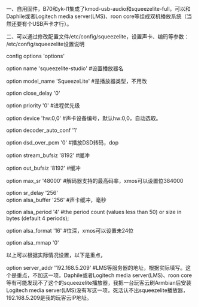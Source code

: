一、自用固件，B70和yk-l1集成了kmod-usb-audio和squeezelite-full，可以和Daphile或者Logitech media server(LMS)、roon core等组成双机播放系统（当然还要有个USB声卡才行）。

二、可以通过修改配置文件/etc/config/squeezelite，设置声卡、编码等参数：
/etc/config/squeezelite设置说明

config options 'options'   

option name 'squeezelite-studio'   #设置播放器名

option model_name 'SqueezeLite' #是播放器类型，不用改

option close_delay '0'

option priority '0'                           #进程优先级   

option device 'hw:0,0'                    #声卡设备编号，默认hw:0,0，自动选取。

option decoder_auto_conf '1'

option dsd_over_pcm '0'                #播放DSD转码，dop

option stream_bufsiz '8192'           #缓冲

option out_bufsiz '8192'                #缓冲

option max_sr '48000'                   #解码器支持的最高码率，xmos可以设置位384000

option sr_delay '256'                     
option alsa_buffer '256'                #声卡缓冲，毫秒

option alsa_period '4'                   #the period count (values less than 50) or size in bytes (default 4 periods);

option alsa_format '16'                 #位深，xmos可以设置未24位

option alsa_mmap '0'

以上可以根据实际情况设置，以下是重点，

option server_addr '192.168.5.209'            #LMS等服务器的地址，根据实际填写。这个是重点，不加这一项，Daphile或者Logitech media server(LMS)、roon core等有可能发现不了这个的squeezelite播放器，我把一台玩客云刷Armbian后安装Logitech media server(LMS)没有写这一项，死活认不出squeezelite播放器，192.168.5.209是我的玩客云IP地址。
